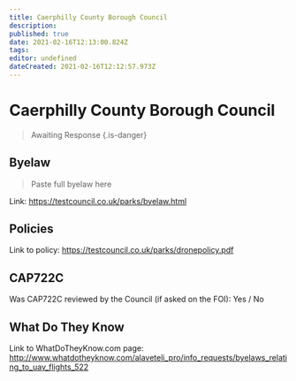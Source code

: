 ```yaml
---
title: Caerphilly County Borough Council
description: 
published: true
date: 2021-02-16T12:13:00.824Z
tags: 
editor: undefined
dateCreated: 2021-02-16T12:12:57.973Z
---
```


# Caerphilly County Borough Council
>  Awaiting Response
> {.is-danger}

## Byelaw
> Paste full byelaw here

Link:
https://testcouncil.co.uk/parks/byelaw.html

## Policies
Link to policy:
https://testcouncil.co.uk/parks/dronepolicy.pdf

## CAP722C

Was CAP722C reviewed by the Council (if asked on the FOI): Yes / No

## What Do They Know

Link to WhatDoTheyKnow.com page:
http://www.whatdotheyknow.com/alaveteli_pro/info_requests/byelaws_relating_to_uav_flights_522

